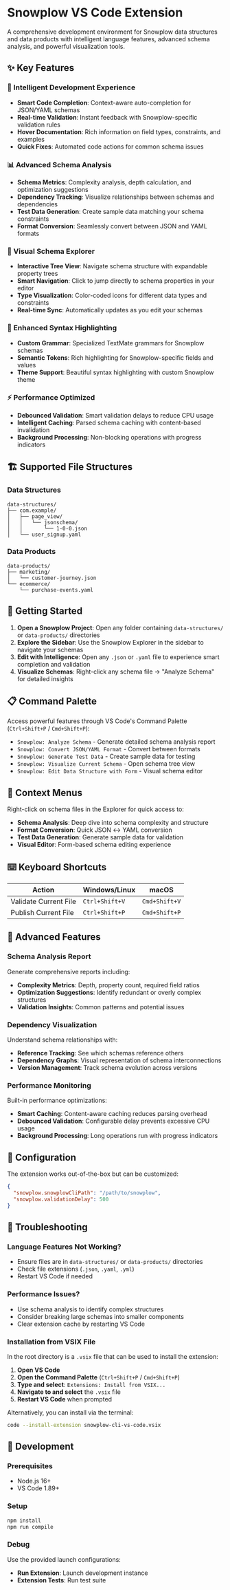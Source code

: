 # Snowplow VS Code Extension

A comprehensive development environment for Snowplow data structures and data products with intelligent language features, advanced schema analysis, and powerful visualization tools.

## ✨ Key Features

### 🚀 Intelligent Development Experience
- **Smart Code Completion**: Context-aware auto-completion for JSON/YAML schemas
- **Real-time Validation**: Instant feedback with Snowplow-specific validation rules
- **Hover Documentation**: Rich information on field types, constraints, and examples
- **Quick Fixes**: Automated code actions for common schema issues

### 📊 Advanced Schema Analysis
- **Schema Metrics**: Complexity analysis, depth calculation, and optimization suggestions
- **Dependency Tracking**: Visualize relationships between schemas and dependencies
- **Test Data Generation**: Create sample data matching your schema constraints
- **Format Conversion**: Seamlessly convert between JSON and YAML formats

### 🎯 Visual Schema Explorer
- **Interactive Tree View**: Navigate schema structure with expandable property trees
- **Smart Navigation**: Click to jump directly to schema properties in your editor
- **Type Visualization**: Color-coded icons for different data types and constraints
- **Real-time Sync**: Automatically updates as you edit your schemas

### 🎨 Enhanced Syntax Highlighting
- **Custom Grammar**: Specialized TextMate grammars for Snowplow schemas
- **Semantic Tokens**: Rich highlighting for Snowplow-specific fields and values
- **Theme Support**: Beautiful syntax highlighting with custom Snowplow theme

### ⚡ Performance Optimized
- **Debounced Validation**: Smart validation delays to reduce CPU usage
- **Intelligent Caching**: Parsed schema caching with content-based invalidation
- **Background Processing**: Non-blocking operations with progress indicators

## 🏗️ Supported File Structures

### Data Structures
```
data-structures/
├── com.example/
│   ├── page_view/
│   │   └── jsonschema/
│   │       └── 1-0-0.json
│   └── user_signup.yaml
```

### Data Products
```
data-products/
├── marketing/
│   └── customer-journey.json
└── ecommerce/
    └── purchase-events.yaml
```

## 🚦 Getting Started

1. **Open a Snowplow Project**: Open any folder containing `data-structures/` or `data-products/` directories
2. **Explore the Sidebar**: Use the Snowplow Explorer in the sidebar to navigate your schemas
3. **Edit with Intelligence**: Open any `.json` or `.yaml` file to experience smart completion and validation
4. **Visualize Schemas**: Right-click any schema file → "Analyze Schema" for detailed insights

## 📋 Command Palette

Access powerful features through VS Code's Command Palette (`Ctrl+Shift+P` / `Cmd+Shift+P`):

- `Snowplow: Analyze Schema` - Generate detailed schema analysis report
- `Snowplow: Convert JSON/YAML Format` - Convert between formats
- `Snowplow: Generate Test Data` - Create sample data for testing
- `Snowplow: Visualize Current Schema` - Open schema tree view
- `Snowplow: Edit Data Structure with Form` - Visual schema editor

## 🔧 Context Menus

Right-click on schema files in the Explorer for quick access to:
- **Schema Analysis**: Deep dive into schema complexity and structure
- **Format Conversion**: Quick JSON ↔ YAML conversion
- **Test Data Generation**: Generate sample data for validation
- **Visual Editor**: Form-based schema editing experience

## ⌨️ Keyboard Shortcuts

| Action | Windows/Linux | macOS |
|--------|---------------|-------|
| Validate Current File | `Ctrl+Shift+V` | `Cmd+Shift+V` |
| Publish Current File | `Ctrl+Shift+P` | `Cmd+Shift+P` |

## 🎯 Advanced Features

### Schema Analysis Report
Generate comprehensive reports including:
- **Complexity Metrics**: Depth, property count, required field ratios
- **Optimization Suggestions**: Identify redundant or overly complex structures
- **Validation Insights**: Common patterns and potential issues

### Dependency Visualization
Understand schema relationships with:
- **Reference Tracking**: See which schemas reference others
- **Dependency Graphs**: Visual representation of schema interconnections
- **Version Management**: Track schema evolution across versions

### Performance Monitoring
Built-in performance optimizations:
- **Smart Caching**: Content-aware caching reduces parsing overhead
- **Debounced Validation**: Configurable delay prevents excessive CPU usage
- **Background Processing**: Long operations run with progress indicators

## 🔧 Configuration

The extension works out-of-the-box but can be customized:

```json
{
  "snowplow.snowplowCliPath": "/path/to/snowplow",
  "snowplow.validationDelay": 500
}
```

## 🐛 Troubleshooting

### Language Features Not Working?
- Ensure files are in `data-structures/` or `data-products/` directories
- Check file extensions (`.json`, `.yaml`, `.yml`)
- Restart VS Code if needed

### Performance Issues?
- Use schema analysis to identify complex structures
- Consider breaking large schemas into smaller components
- Clear extension cache by restarting VS Code

### Installation from VSIX File

In the root directory is a `.vsix` file that can be used to install the extension:

1. **Open VS Code**
2. **Open the Command Palette** (`Ctrl+Shift+P` / `Cmd+Shift+P`)
3. **Type and select**: `Extensions: Install from VSIX...`
4. **Navigate to and select** the `.vsix` file
5. **Restart VS Code** when prompted

Alternatively, you can install via the terminal:
```bash
code --install-extension snowplow-cli-vs-code.vsix
```

## 🚀 Development

### Prerequisites
- Node.js 16+
- VS Code 1.89+

### Setup
```bash
npm install
npm run compile
```

### Debug
Use the provided launch configurations:
- **Run Extension**: Launch development instance
- **Extension Tests**: Run test suite
